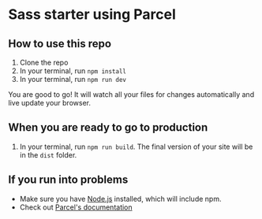 # Sass starter using Parcel

## How to use this repo
1. Clone the repo
2. In your terminal, run `npm install`
3. In your terminal, run `npm run dev`

You are good to go! It will watch all your files for changes automatically and live update your browser. 

## When you are ready to go to production
1. In your terminal, run `npm run build`. The final version of your site will be in the `dist` folder.

## If you run into problems
- Make sure you have [Node.js](https://nodejs.org/en/) installed, which will include npm.
- Check out [Parcel's documentation](https://parceljs.org/getting_started.html)
